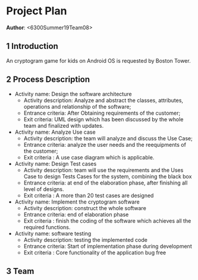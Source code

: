 # Project Plan

**Author**: \<6300Summer19Team08\>

## 1 Introduction

An cryptogram game for kids on Android OS is requested by Boston Tower.

## 2 Process Description

- Activity name: Design the software  architecture
  -  Activity description: Analyze and abstract the classes, attributes, operations and relationship of the software;
  - Entrance criteria: After Obtaining requirements of the customer;
  - Exit criteria: UML design which has been discussed by the whole team and finalized with updates.
- Activity name: Analyze Use case
  - Activity description: the team will analyze and discuss the Use Case;
  - Entrance criteria: analyze the user needs and the reequipments of the customer;
  - Exit criteria : A use case diagram which is applicable.
- Activity name: Design Test cases
  - Activity description: team will use the requirements and the Uses Case to design Tests  Cases for the system, combining the black box 
  - Entrance criteria: at end of the elaboration phase, after finishing all level of designs.
  - Exit criteria : A more than 20 test cases are designed
- Activity name: Implement the cryptogram software
  - Activity description: construct the whole software
  - Entrance criteria: end of elaboration phase
  - Exit criteria : finish the coding of the software which achieves all the required functions.
- Activity name: software testing
  - Activity description: testing the implemented code
  - Entrance criteria: Start of implementation phase during development
  - Exit criteria : Core functionality of the application bug free

## 3 Team

    

